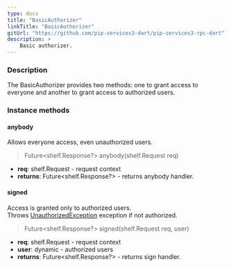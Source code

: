 ```yaml
---
type: docs
title: "BasicAuthorizer"
linkTitle: "BasicAuthorizer"
gitUrl: "https://github.com/pip-services3-dart/pip-services3-rpc-dart"
description: >
    Basic authorizer.
---
```


### Description

The BasicAuthorizer provides two methods: one to grant access to everyone and another to grant access to authorized users.

### Instance methods

#### anybody
Allows everyone access, even unauthorized users.
> Future\<shelf.Response?\> anybody(shelf.Request req)

- **req**: shelf.Request - request context
- **returns**: Future\<shelf.Response?\> - returns anybody handler.

#### signed
Access is granted only to authorized users.  
Throws [UnauthorizedException](../../../commons/errors/unauthorized_exception) exception if not authorized.

> Future\<shelf.Response?\> signed(shelf.Request req, user)

- **req**: shelf.Request - request context
- **user**: dynamic - authorized users
- **returns**: Future\<shelf.Response?\> - returns sign handler.
